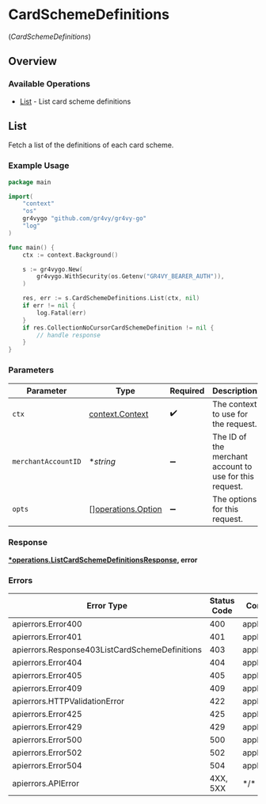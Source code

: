 # CardSchemeDefinitions
(*CardSchemeDefinitions*)

## Overview

### Available Operations

* [List](#list) - List card scheme definitions

## List

Fetch a list of the definitions of each card scheme.

### Example Usage

```go
package main

import(
	"context"
	"os"
	gr4vygo "github.com/gr4vy/gr4vy-go"
	"log"
)

func main() {
    ctx := context.Background()

    s := gr4vygo.New(
        gr4vygo.WithSecurity(os.Getenv("GR4VY_BEARER_AUTH")),
    )

    res, err := s.CardSchemeDefinitions.List(ctx, nil)
    if err != nil {
        log.Fatal(err)
    }
    if res.CollectionNoCursorCardSchemeDefinition != nil {
        // handle response
    }
}
```

### Parameters

| Parameter                                                | Type                                                     | Required                                                 | Description                                              |
| -------------------------------------------------------- | -------------------------------------------------------- | -------------------------------------------------------- | -------------------------------------------------------- |
| `ctx`                                                    | [context.Context](https://pkg.go.dev/context#Context)    | :heavy_check_mark:                                       | The context to use for the request.                      |
| `merchantAccountID`                                      | **string*                                                | :heavy_minus_sign:                                       | The ID of the merchant account to use for this request.  |
| `opts`                                                   | [][operations.Option](../../models/operations/option.md) | :heavy_minus_sign:                                       | The options for this request.                            |

### Response

**[*operations.ListCardSchemeDefinitionsResponse](../../models/operations/listcardschemedefinitionsresponse.md), error**

### Errors

| Error Type                                     | Status Code                                    | Content Type                                   |
| ---------------------------------------------- | ---------------------------------------------- | ---------------------------------------------- |
| apierrors.Error400                             | 400                                            | application/json                               |
| apierrors.Error401                             | 401                                            | application/json                               |
| apierrors.Response403ListCardSchemeDefinitions | 403                                            | application/json                               |
| apierrors.Error404                             | 404                                            | application/json                               |
| apierrors.Error405                             | 405                                            | application/json                               |
| apierrors.Error409                             | 409                                            | application/json                               |
| apierrors.HTTPValidationError                  | 422                                            | application/json                               |
| apierrors.Error425                             | 425                                            | application/json                               |
| apierrors.Error429                             | 429                                            | application/json                               |
| apierrors.Error500                             | 500                                            | application/json                               |
| apierrors.Error502                             | 502                                            | application/json                               |
| apierrors.Error504                             | 504                                            | application/json                               |
| apierrors.APIError                             | 4XX, 5XX                                       | \*/\*                                          |